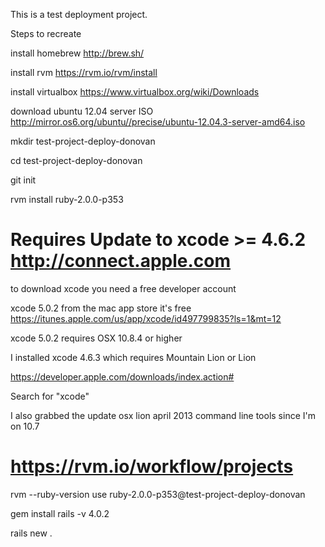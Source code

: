 This is a test deployment project.


Steps to recreate

  install homebrew http://brew.sh/

  install rvm https://rvm.io/rvm/install

  install virtualbox  https://www.virtualbox.org/wiki/Downloads

  download ubuntu 12.04 server ISO
  http://mirror.os6.org/ubuntu//precise/ubuntu-12.04.3-server-amd64.iso



  mkdir test-project-deploy-donovan

  cd test-project-deploy-donovan

  git init

  rvm install ruby-2.0.0-p353


  # Requires Update to xcode >= 4.6.2 http://connect.apple.com

  to download xcode you need a free developer account

  xcode 5.0.2 from the mac app store it's free
  https://itunes.apple.com/us/app/xcode/id497799835?ls=1&mt=12

  xcode 5.0.2 requires OSX 10.8.4 or higher

  I installed xcode 4.6.3 which requires Mountain Lion or Lion

  https://developer.apple.com/downloads/index.action#

  Search for "xcode"

  I also grabbed the update osx lion april 2013 command line tools since I'm on 10.7

  # https://rvm.io/workflow/projects
  rvm --ruby-version use ruby-2.0.0-p353@test-project-deploy-donovan

  gem install rails -v 4.0.2

  rails new .




